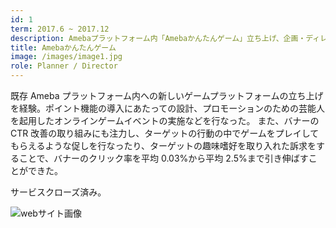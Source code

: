 ```yaml
---
id: 1
term: 2017.6 ~ 2017.12
description: Amebaプラットフォーム内「Amebaかんたんゲーム」立ち上げ、企画・ディレクション担当
title: Amebaかんたんゲーム
image: /images/image1.jpg
role: Planner / Director
---
```


既存 Ameba プラットフォーム内への新しいゲームプラットフォームの立ち上げを経験。ポイント機能の導入にあたっての設計、プロモーションのための芸能人を起用したオンラインゲームイベントの実施などを行なった。
また、バナーの CTR 改善の取り組みにも注力し、ターゲットの行動の中でゲームをプレイしてもらえるような促しを行なったり、ターゲットの趣味嗜好を取り入れた訴求をすることで、バナーのクリック率を平均 0.03%から平均 2.5%まで引き伸ばすことができた。

サービスクローズ済み。

![webサイト画像](/images/201706game.png)
